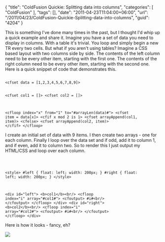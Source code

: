 {
	"title": "ColdFusion Quickie: Splitting data into columns",
	"categories": [
		"ColdFusion"
	],
	"tags": [],
	"date": "2011-04-23T11:04:00+06:00",
	"url": "/2011/04/23/ColdFusion-Quickie-Splitting-data-into-columns",
	"guid": "4204"
}

This is something I've done many times in the past, but I thought I'd whip up a quick example and share it. Imagine you have a set of data you need to display in columns. With a table it's trivial. You loop and simply begin a new TR every two cells. But what if you aren't using tables? Imagine a CSS based layout with two columns side by side. The contents of the left column need to be every other item, starting with the first one. The contents of the right column need to be every other item, starting with the second one. Here is a quick snippet of code that demonstrates this.
<!--more-->
<p>

<code>
&lt;cfset data = [1,2,3,4,5,6,7,8,9]&gt;

&lt;cfset col1 = []&gt;
&lt;cfset col2 = []&gt;

&lt;cfloop index="x" from="1" to="#arrayLen(data)#"&gt;
	&lt;cfset item = data[x]&gt;
	&lt;cfif x mod 2 is 1&gt;
		&lt;cfset arrayAppend(col1, item)&gt;
	&lt;cfelse&gt;
		&lt;cfset arrayAppend(col2, item)&gt;
	&lt;/cfif&gt;
&lt;/cfloop&gt;
</code>

<p>

I create an initial set of data with 9 items. I then create two arrays - one for each column. Finally I loop over the data set and if odd, add it to column 1, and if even, add it to column two. So to render this I just output my HTML/CSS and loop over each column.

<p>

<code>

&lt;style&gt;
#left {
	float: left;
	width: 200px;
}
#right {
	float: left;
	width: 200px;
}
&lt;/style&gt;

&lt;div id="left"&gt;
		&lt;b&gt;col1&lt;/b&gt;&lt;br/&gt;
		&lt;cfloop index="i" array="#col1#"&gt;
			&lt;cfoutput&gt;
			#i#&lt;br/&gt;
			&lt;/cfoutput&gt;
		&lt;/cfloop&gt;
&lt;/div&gt;
&lt;div id="right"&gt;
		&lt;b&gt;col2&lt;/b&gt;&lt;br/&gt;
		&lt;cfloop index="i" array="#col2#"&gt;
			&lt;cfoutput&gt;
			#i#&lt;br/&gt;
			&lt;/cfoutput&gt;
		&lt;/cfloop&gt;
&lt;/div&gt;
</code>

<p>

Here is how it looks - fancy, eh?

<p>


<img src="http://static.raymondcamden.com/images/ScreenClip73.png" />